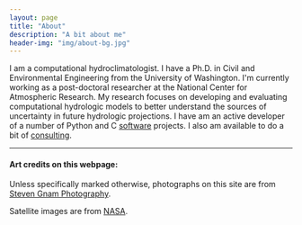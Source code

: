 ```yaml
---
layout: page
title: "About"
description: "A bit about me"
header-img: "img/about-bg.jpg"
---
```


I am a computational hydroclimatologist. I have a Ph.D. in Civil and Environmental Engineering from the University of Washington.  I'm currently working as a post-doctoral researcher at the National Center for Atmospheric Research. My research focuses on developing and evaluating computational hydrologic models to better understand the sources of uncertainty in future hydrologic projections.  I have am an active developer of a number of Python and C [software](/software) projects. I also am available to do a bit of [consulting](/consulting).

-----

#### Art credits on this webpage:

Unless specifically marked otherwise, photographs on this site are from [Steven Gnam Photography](http://www.gnam.photo/).

Satellite images are from [NASA](https://www.nasa.gov/multimedia/imagegallery/iotd.html).
